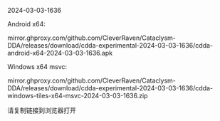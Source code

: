 2024-03-03-1636

Android x64:

mirror.ghproxy.com/github.com/CleverRaven/Cataclysm-DDA/releases/download/cdda-experimental-2024-03-03-1636/cdda-android-x64-2024-03-03-1636.apk

Windows x64 msvc:

mirror.ghproxy.com/github.com/CleverRaven/Cataclysm-DDA/releases/download/cdda-experimental-2024-03-03-1636/cdda-windows-tiles-x64-msvc-2024-03-03-1636.zip

请复制链接到浏览器打开

